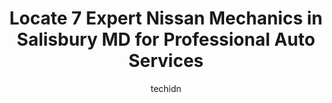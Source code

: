 ---
layout: ampstory
image: https://images.unsplash.com/photo-1567808291548-fc3ee04dbcf0?ixlib=rb-4.0.3&ixid=MnwxMjA3fDB8MHxwaG90by1wYWdlfHx8fGVufDB8fHx8&auto=format&fit=crop&w=640&h=853&q=80
author: techidn
featured: false
description: Discover the 7 best Nissan Mechanic in Salisbury MD, USA and ensure your vehicle receives the highest quality of care. These trusted professionals are known for their skill, knowledge, and d
title: Locate 7 Expert Nissan Mechanics in Salisbury MD for Professional Auto Services
cover:
   title: Locate 7 Expert Nissan Mechanics in Salisbury MD for Professional Auto Services
   subtitle: Rickpate
   background: https://images.unsplash.com/photo-1567808291548-fc3ee04dbcf0?ixlib=rb-4.0.3&ixid=MnwxMjA3fDB8MHxwaG90by1wYWdlfHx8fGVufDB8fHx8&auto=format&fit=crop&w=640&h=853&q=80

pages: 
 - layout: thirds
   top: <h1>#1 Pohanka Nissan of Salisbury</h1>
   bottom: "<p>The 2 ladies at the service desk were absolutely AMAZING! As a female its nerve wracking sometimes coming to a dealership especially for myself since I have no knowled</p>"
   background: https://www.knot35.com/toplist/wp-content/uploads/2023/06/best-nissan-mechanic-1-in-salisbury-md-1685839037.jpeg
   backgroundblur: true
 - layout: thirds
   top: <h1>#2 Protech Auto Repair & Towing</h1>
   bottom: "<p>1327 N Salisbury Blvd, Salisbury, MD 21801, United States</p>"
   background: https://www.knot35.com/toplist/wp-content/uploads/2023/06/best-nissan-mechanic-2-in-salisbury-md-1685839037.jpeg
   cta:
      link: https://www.knot35.com/toplist/locate-7-expert-nissan-mechanics-in-salisbury-md-for-professional-auto-services/
      text: Locate 7 Expert Nissan Mechanics in Salisbury MD for Professional Auto Services
 - layout: thirds
   top: <h1>#3 Salisbury Auto Repair and Transmission</h1>
   bottom: "<p>136 Clemwood St, Salisbury, MD 21804, United States</p>"
   background: https://www.knot35.com/toplist/wp-content/uploads/2023/06/best-nissan-mechanic-3-in-salisbury-md-1685839038.jpeg
   cta:
      link: https://www.knot35.com/toplist/locate-7-expert-nissan-mechanics-in-salisbury-md-for-professional-auto-services/
      text: Locate 7 Expert Nissan Mechanics in Salisbury MD for Professional Auto Services
 - layout: thirds
   top: <h1>#4 SOS Auto Service</h1>
   bottom: "<p>1208 Old Ocean City Rd, Salisbury, MD 21804, United States</p>"
   background: https://images.unsplash.com/photo-1549241520-425e3dfc01cb?ixlib=rb-4.0.3&ixid=MnwxMjA3fDB8MHxwaG90by1wYWdlfHx8fGVufDB8fHx8&auto=format&fit=crop&w=640&h=853&q=80
   cta:
      link: https://www.knot35.com/toplist/locate-7-expert-nissan-mechanics-in-salisbury-md-for-professional-auto-services/
      text: Locate 7 Expert Nissan Mechanics in Salisbury MD for Professional Auto Services
 - layout: thirds
   top: <h1>#5 Reevens Auto Service</h1>
   bottom: "<p>1601 N Salisbury Blvd, Salisbury, MD 21801, United States</p>"
   background: https://images.unsplash.com/photo-1541356665065-22676f35dd40?ixlib=rb-4.0.3&ixid=MnwxMjA3fDB8MHxwaG90by1wYWdlfHx8fGVufDB8fHx8&auto=format&fit=crop&w=640&h=853&q=80
   cta:
      link: https://www.knot35.com/toplist/locate-7-expert-nissan-mechanics-in-salisbury-md-for-professional-auto-services/
      text: Locate 7 Expert Nissan Mechanics in Salisbury MD for Professional Auto Services
 - layout: thirds
   top: <h1>#6 Hertrich Buick GMC of Salisbury Service</h1>
   bottom: "<p>2016 N Salisbury Blvd, Salisbury, MD 21801, United States</p>"
   background: https://images.unsplash.com/photo-1533735380053-eb8d0759b24a?ixlib=rb-4.0.3&ixid=MnwxMjA3fDB8MHxwaG90by1wYWdlfHx8fGVufDB8fHx8&auto=format&fit=crop&w=640&h=853&q=80
   cta:
      link: https://www.knot35.com/toplist/locate-7-expert-nissan-mechanics-in-salisbury-md-for-professional-auto-services/
      text: Locate 7 Expert Nissan Mechanics in Salisbury MD for Professional Auto Services
 - layout: thirds
   top: <h1>#7 Nissan Service</h1>
   bottom: "<p>Salisbury, MD 21801, United States</p>"
   background: https://images.unsplash.com/photo-1496096265110-f83ad7f96608?ixlib=rb-4.0.3&ixid=MnwxMjA3fDB8MHxwaG90by1wYWdlfHx8fGVufDB8fHx8&auto=format&fit=crop&w=640&h=853&q=80
   cta:
      link: https://www.knot35.com/toplist/locate-7-expert-nissan-mechanics-in-salisbury-md-for-professional-auto-services/
      text: Locate 7 Expert Nissan Mechanics in Salisbury MD for Professional Auto Services
 - layout: thirds
   middle: Continue reading...
   background: https://images.unsplash.com/photo-1567095761054-7a02e69e5c43?ixlib=rb-4.0.3&ixid=MnwxMjA3fDB8MHxwaG90by1wYWdlfHx8fGVufDB8fHx8&auto=format&fit=crop&w=640&h=853&q=80
   cta:
      link: https://www.knot35.com/toplist/locate-7-expert-nissan-mechanics-in-salisbury-md-for-professional-auto-services/
      text: Locate 7 Expert Nissan Mechanics in Salisbury MD for Professional Auto Services
      
---